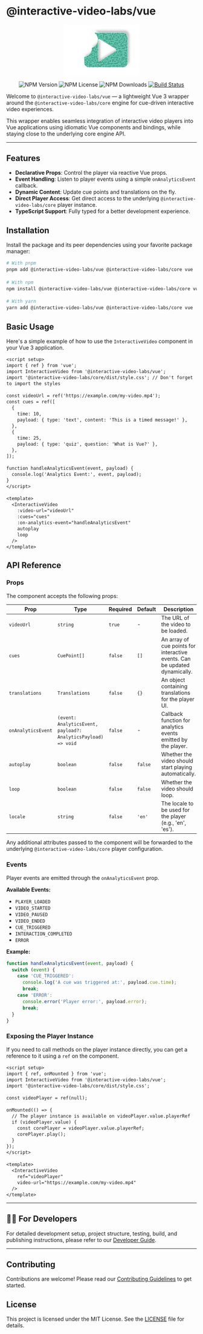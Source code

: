 # @interactive-video-labs/vue
<p align="center">
  <img src="https://raw.githubusercontent.com/interactive-video-labs/docs/main/logo.svg" width="200px" alt="Interactive Video Labs Logo" />
</p>
<p align="center">
  <img src="https://img.shields.io/npm/v/@interactive-video-labs/vue" alt="NPM Version" />
  <img src="https://img.shields.io/npm/l/@interactive-video-labs/vue" alt="NPM License" />
  <img src="https://img.shields.io/npm/d18m/@interactive-video-labs/vue?style=flat-square" alt="NPM Downloads" />
  <a href="https://github.com/interactive-video-labs/interactive-video-vue-wrapper/actions">
    <img src="https://github.com/interactive-video-labs/interactive-video-vue-wrapper/actions/workflows/release.yml/badge.svg" alt="Build Status" />
  </a>
</p>

Welcome to `@interactive-video-labs/vue` — a lightweight Vue 3 wrapper around the `@interactive-video-labs/core` engine for cue-driven interactive video experiences.

This wrapper enables seamless integration of interactive video players into Vue applications using idiomatic Vue components and bindings, while staying close to the underlying core engine API.

---

## Features

- **Declarative Props**: Control the player via reactive Vue props.
- **Event Handling**: Listen to player events using a simple `onAnalyticsEvent` callback.
- **Dynamic Content**: Update cue points and translations on the fly.
- **Direct Player Access**: Get direct access to the underlying `@interactive-video-labs/core` player instance.
- **TypeScript Support**: Fully typed for a better development experience.

## Installation

Install the package and its peer dependencies using your favorite package manager:

```bash
# With pnpm
pnpm add @interactive-video-labs/vue @interactive-video-labs/core vue

# With npm
npm install @interactive-video-labs/vue @interactive-video-labs/core vue

# With yarn
yarn add @interactive-video-labs/vue @interactive-video-labs/core vue
```

## Basic Usage

Here's a simple example of how to use the `InteractiveVideo` component in your Vue 3 application.

```vue
<script setup>
import { ref } from 'vue';
import InteractiveVideo from '@interactive-video-labs/vue';
import '@interactive-video-labs/core/dist/style.css'; // Don't forget to import the styles

const videoUrl = ref('https://example.com/my-video.mp4');
const cues = ref([
  {
    time: 10,
    payload: { type: 'text', content: 'This is a timed message!' },
  },
  {
    time: 25,
    payload: { type: 'quiz', question: 'What is Vue?' },
  },
]);

function handleAnalyticsEvent(event, payload) {
  console.log('Analytics Event:', event, payload);
}
</script>

<template>
  <InteractiveVideo
    :video-url="videoUrl"
    :cues="cues"
    :on-analytics-event="handleAnalyticsEvent"
    autoplay
    loop
  />
</template>
```

## API Reference

### Props

The component accepts the following props:

| Prop                 | Type                                                     | Required | Default     | Description                                                                                             |
| -------------------- | -------------------------------------------------------- | -------- | ----------- | ------------------------------------------------------------------------------------------------------- |
| `videoUrl`           | `string`                                                 | `true`   | -           | The URL of the video to be loaded.                                                                      |
| `cues`               | `CuePoint[]`                                             | `false`  | `[]`        | An array of cue points for interactive events. Can be updated dynamically.                              |
| `translations`       | `Translations`                                           | `false`  | `{}`        | An object containing translations for the player UI.                                                    |
| `onAnalyticsEvent`   | `(event: AnalyticsEvent, payload?: AnalyticsPayload) => void` | `false`  | -           | Callback function for analytics events emitted by the player.                                           |
| `autoplay`           | `boolean`                                                | `false`  | `false`     | Whether the video should start playing automatically.                                                   |
| `loop`               | `boolean`                                                | `false`  | `false`     | Whether the video should loop.                                                                          |
| `locale`             | `string`                                                 | `false`  | `'en'`      | The locale to be used for the player (e.g., 'en', 'es').                                                |

Any additional attributes passed to the component will be forwarded to the underlying `@interactive-video-labs/core` player configuration.

### Events

Player events are emitted through the `onAnalyticsEvent` prop.

**Available Events:**

- `PLAYER_LOADED`
- `VIDEO_STARTED`
- `VIDEO_PAUSED`
- `VIDEO_ENDED`
- `CUE_TRIGGERED`
- `INTERACTION_COMPLETED`
- `ERROR`

**Example:**

```js
function handleAnalyticsEvent(event, payload) {
  switch (event) {
    case 'CUE_TRIGGERED':
      console.log('A cue was triggered at:', payload.cue.time);
      break;
    case 'ERROR':
      console.error('Player error:', payload.error);
      break;
  }
}
```

### Exposing the Player Instance

If you need to call methods on the player instance directly, you can get a reference to it using a `ref` on the component.

```vue
<script setup>
import { ref, onMounted } from 'vue';
import InteractiveVideo from '@interactive-video-labs/vue';
import '@interactive-video-labs/core/dist/style.css';

const videoPlayer = ref(null);

onMounted(() => {
  // The player instance is available on videoPlayer.value.playerRef
  if (videoPlayer.value) {
    const corePlayer = videoPlayer.value.playerRef;
    corePlayer.play();
  }
});
</script>

<template>
  <InteractiveVideo
    ref="videoPlayer"
    video-url="https://example.com/my-video.mp4"
  />
</template>
```

---

## 🧑‍💻 For Developers

For detailed development setup, project structure, testing, build, and publishing instructions, please refer to our [Developer Guide](DEVELOPER.md).

---
## Contributing

Contributions are welcome! Please read our [Contributing Guidelines](CONTRIBUTING.md) to get started.

## License

This project is licensed under the MIT License. See the [LICENSE](LICENSE) file for details.